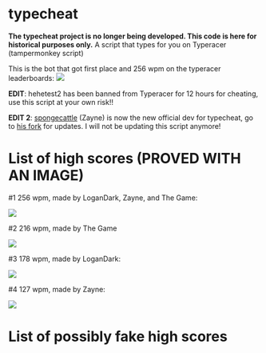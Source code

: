 typecheat
=========
**The typecheat project is no longer being developed. This code is here for historical purposes only.**
A script that types for you on Typeracer (tampermonkey script)

This is the bot that got first place and 256 wpm on the typeracer leaderboards:
![](https://puu.sh/wRMOt/e6a1493c10.png)

**EDIT**: hehetest2 has been banned from Typeracer for 12 hours for cheating, use this script at your own risk!!

**EDIT 2**: [spongecattle](https://github.com/spongecattle) (Zayne) is now the new official dev for typecheat, go to [his fork](https://github.com/spongecattle/typecheat) for updates. I will not be updating this script anymore!

List of high scores (PROVED WITH AN IMAGE)
===================
#1 256 wpm, made by LoganDark, Zayne, and The Game:

![](https://puu.sh/wRMOt/e6a1493c10.png)

#2 216 wpm, made by The Game

![](https://cdn.discordapp.com/attachments/338984733260382208/339067579517763584/unknown.png)

#3 178 wpm, made by LoganDark:

![](https://cdn.discordapp.com/attachments/338984733260382208/339048188399058974/unknown.png)

#4 127 wpm, made by Zayne:

![](https://cdn.discordapp.com/attachments/339030136219238400/339066555113406465/unknown.png)

List of possibly fake high scores
===================
